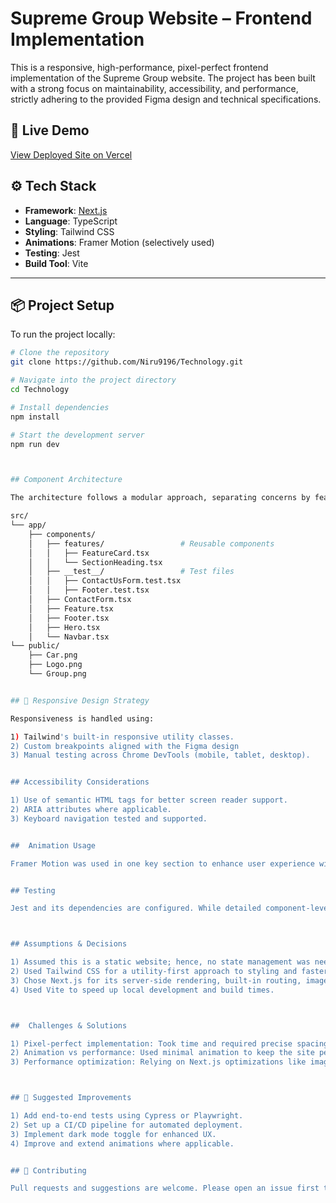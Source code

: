 # Supreme Group Website – Frontend Implementation

This is a responsive, high-performance, pixel-perfect frontend implementation of the Supreme Group website. The project has been built with a strong focus on maintainability, accessibility, and performance, strictly adhering to the provided Figma design and technical specifications.

## 📍 Live Demo

[View Deployed Site on Vercel](https://technology-inky.vercel.app/)

## ⚙️ Tech Stack

- **Framework**: [Next.js](https://nextjs.org/)
- **Language**: TypeScript
- **Styling**: Tailwind CSS
- **Animations**: Framer Motion (selectively used)
- **Testing**: Jest
- **Build Tool**: Vite

---

## 📦 Project Setup

To run the project locally:

```bash
# Clone the repository
git clone https://github.com/Niru9196/Technology.git

# Navigate into the project directory
cd Technology

# Install dependencies
npm install

# Start the development server
npm run dev



## Component Architecture

The architecture follows a modular approach, separating concerns by feature and promoting reusability.

src/
└── app/
    ├── components/
    │   ├── features/                 # Reusable components
    │   │   ├── FeatureCard.tsx
    │   │   └── SectionHeading.tsx
    │   ├── __test__/                 # Test files
    │   │   ├── ContactUsForm.test.tsx
    │   │   ├── Footer.test.tsx
    │   ├── ContactForm.tsx
    │   ├── Feature.tsx
    │   ├── Footer.tsx
    │   ├── Hero.tsx
    │   └── Navbar.tsx
└── public/
    ├── Car.png
    ├── Logo.png
    └── Group.png


## 📱 Responsive Design Strategy

Responsiveness is handled using:

1) Tailwind's built-in responsive utility classes.
2) Custom breakpoints aligned with the Figma design
3) Manual testing across Chrome DevTools (mobile, tablet, desktop).


## Accessibility Considerations

1) Use of semantic HTML tags for better screen reader support.
2) ARIA attributes where applicable.
3) Keyboard navigation tested and supported.


##  Animation Usage

Framer Motion was used in one key section to enhance user experience with smooth transitions. While CSS could replicate the effect, Framer Motion provided faster implementation and better performance out of the box.


## Testing

Jest and its dependencies are configured. While detailed component-level tests were not written due to time constraints and the static nature of the site, the setup enables easy test scalability moving forward.



## Assumptions & Decisions

1) Assumed this is a static website; hence, no state management was needed.
2) Used Tailwind CSS for a utility-first approach to styling and faster UI development.
3) Chose Next.js for its server-side rendering, built-in routing, image optimization, and scalability.
4) Used Vite to speed up local development and build times.



##  Challenges & Solutions

1) Pixel-perfect implementation: Took time and required precise spacing; solved with Tailwind utilities and positioning.
2) Animation vs performance: Used minimal animation to keep the site performant.
3) Performance optimization: Relying on Next.js optimizations like image optimization, font optimization, metadata handling, and automatic code splitting due to the static nature of the site.



## 🚀 Suggested Improvements

1) Add end-to-end tests using Cypress or Playwright.
2) Set up a CI/CD pipeline for automated deployment.
3) Implement dark mode toggle for enhanced UX.
4) Improve and extend animations where applicable.


## 🤝 Contributing

Pull requests and suggestions are welcome. Please open an issue first to discuss what you would like to change.
